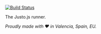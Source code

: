 [![Build Status](https://travis-ci.org/justojs/justo-runner.svg)](https://travis-ci.org/justojs/justo-runner)

The Justo.js runner.

*Proudly made with ♥ in Valencia, Spain, EU.*
